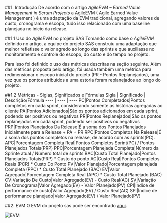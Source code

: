 ##1. Introdução
De acordo com o artigo _AgileEVM – Earned Value Management in Scrum Projects_ a AgileEVM ( Agile Earned Value Management ) é uma adaptação da EVM tradicional, agregando valores de custo, cronograma e escopo, tudo isso relacionado com uma baseline planejada no inicio da release.

##1.1 Uso do _AgileEVM_ no projeto SAS
Tomando como base o _AgileEVM_ definido no artigo, a equipe do projeto SAS construiu uma adaptação que melhor refletisse o valor agredo ao longo das sprints e que auxiliasse no monitoramento e controle do escopo, do custo e do tempo no projeto.

Para isso foi definido o uso das métricas descritas na seção seguinte. Além das métricas proposta pelo artigo, foi usada também uma métrica para redimensionar o escopo inicial do projeto (PR - Pontos Replanejados), uma vez que os pontos atribuídos a uma estoria foram replanejados ao longo do projeto. 

##1.2 Métricas - Siglas, Significados e Fórmulas
Sigla | Significado | Descrição/Fórmula
---- | ---- | ----
PC|Pontos Completados|Pontos completos em cada sprint, considerando somente as histórias agregadas ao cliente
PA|Pontos Adicionados|São os pontos adicionados em cada sprint, podendo ser positivos ou negativos
PR|Pontos Replanejados|São os pontos replanejados em cada sprint, podendo ser positivos ou negativos
PRP|Pontos Planejados Da Release|É a soma dos Pontos Planejados Inicialmente para a Release + PA + PR 
RPC|Pontos Completos Na Release|É a soma dos pontos completos na release, de acordo com as sprints(PC).
APC|Porcentagem Completa Real|Pontos Completos Sprint(PC) / Pontos Planejados Totais(PRP)
PPC|Porcentagem Planejada Completa|Número da Sprinte atual / Número total de sprints
BAC|Custo Total Planejado|Pontos Planejados Totais(PRP) * Custo do ponto
AC|Custo Real|Pontos Completos Reais (PCR) * Custo Do Ponto
PV|Valor Planejado|Porcentagem planejada Completa (PPC) * Custo Total Planejado (BAC)
EV|Valor Agregado|Porcentagem Completa Real (APC) * Custo Total Planejado (BAC)
CV|Variação De Custo|Valor Agregado(EV) - Custo Real(AC)
SV|Variação De Cronograma|Valor Agregado(EV) - Valor Planejado(PV)
CPI|Índice de performance de custo|Valor Agregado(EV) / Custo Real(AC)
SPI|Índice de performance planejado|Valor Agregado(EV) / Valor Planejado(PV)

##2. EVM
O EVM do projeto sas pode ser encontrado [aqui](https://docs.google.com/spreadsheets/d/19zNqLpAAX8MbIjVo9yntbyzdDt0A4VzqncRJO_F6Wdg/edit?usp=sharing).

![EVM](https://raw.githubusercontent.com/wiki/fga-gpp-mds/2016.2-Time05-SalasFGA/img/6_evm.png) 
